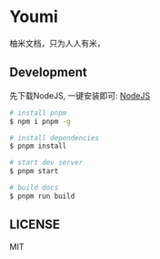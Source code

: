 # Youmi
柚米文档，只为人人有米，

## Development
先下载NodeJS, 一键安装即可: [NodeJS](https://nodejs.org/)

```bash
# install pnpm
$ npm i pnpm -g

# install dependencies
$ pnpm install

# start dev server
$ pnpm start

# build docs
$ pnpm run build
```

## LICENSE
MIT

